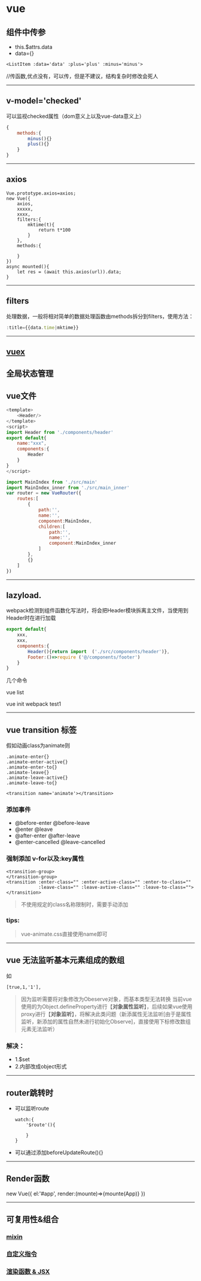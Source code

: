 
# vue


<!--more-->

## 组件中传参
- this.$attrs.data
- data={}
```
<ListItem :data='data' :plus='plus' :minus='minus'>
```
//传函数,优点没有，可以传，但是不建议，结构复杂时修改会死人

---

## v-model='checked'
可以监视checked属性（dom意义上以及vue-data意义上）
```js
{
    methods:{
        minus(){}
        plus(){}
    }
}
```

---

## axios
```
Vue.prototype.axios=axios;
new Vue({
    axios,
    xxxxx,
    xxxx,
    filters:{
        mktime(t){
            return t*100
        }
    },
    methods:{

    }
})
async mounted(){
    let res = (await this.axios(url)).data;
}
```

---

## filters
处理数据，一般将相对简单的数据处理函数由methods拆分到filters，使用方法：
```js
:title={{data.time|mktime}}
```

---

## [vuex](./vuex.md)
全局状态管理
---

## vue文件
```js
<template>
    <Header/>
</template>
<script>
import Header from './components/header'
export default{
    name:"xxx",
    components:{
        Header
    }
}
</script>
```
```js
import MainIndex from './src/main'
import MainIndex_inner from './src/main_inner'
var router = new VueRouter({
    routes:[
        {
            path:'',
            name:'',
            component:MainIndex,
            children:[
                path:'',
                name:'',
                component:MainIndex_inner
            ]
        },
        {}
    ]
})
```

---

## lazyload.
webpack检测到组件函数化写法时，将会把Header模块拆离主文件，当使用到Header时在进行加载

```js
export default{
    xxx,
    xxx,
    components:{
        Header(){return import  ('./src/components/header')},
        Footer:()=>require ('@/components/footer')
    }
}
```

几个命令

vue list 

vue init webpack test1


---

## vue transition 标签
假如动画class为animate则
```
.animate-enter{}
.animate-enter-active{}
.animate-enter-to{}
.animate-leave{}
.animate-leave-active{}
.animate-leave-to{}
```
```
<transition name='animate'></transition>
```
### 添加事件

- @before-enter        @before-leave
- @enter               @leave
- @after-enter         @after-leave
- @enter-cancelled     @leave-cancelled

### 强制添加 v-for以及:key属性
```
<transition-group>
</transition-group>
<transition :enter-class="" :enter-active-class="" :enter-to-class="" 
            :leave-class="" :leave-avtive-class="" :leave-to-class="">
</transition>
```
> 不使用规定的class名称限制时，需要手动添加

### tips:
>vue-animate.css直接使用name即可

---

## vue 无法监听基本元素组成的数组
如
```
[true,1,'1'],
```
>因为监听需要将对象修改为Obeserve对象，而基本类型无法转换
>当前vue使用的为Object.defineProperty进行【**对象属性监听**】，后续如果vue使用proxy进行【**对象监听**】，将解决此类问题（新添属性无法监听[由于是属性监听，新添加的属性自然未进行初始化Observe]，直接使用下标修改数组元素无法监听）

### 解决：
- 1.$set 
- 2.内部改成object形式

---

## router跳转时
- 可以监听route
    ```
    watch:{
        '$route'(){

        }
    }
    ```
- 可以通过添加beforeUpdateRoute(){}

---

## Render函数
new Vue({
    el:'#app',
    render:(mounte)=>{mounte(App)}
})

---

## 可复用性&组合 


### [mixin](./mixin.md) 



### [自定义指令](./directive.md) 

### [渲染函数 & JSX](./render.md)